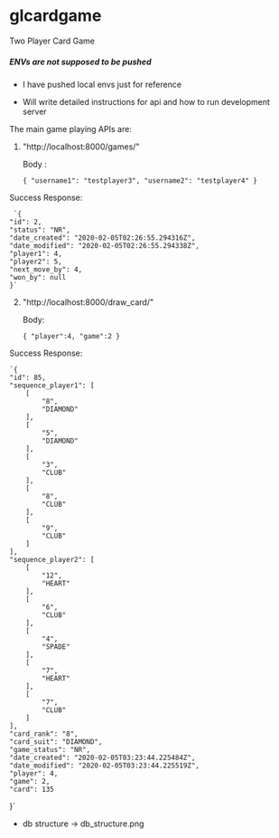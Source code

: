 # glcardgame
Two Player Card Game

##### ENVs are not supposed to be pushed
 - I have pushed local envs just for reference
 
 - Will write detailed instructions for api
 and how to run development server
 
 
 The main game playing APIs are:
 1. "http://localhost:8000/games/"
    
    Body : 
    
    `{
	"username1": "testplayer3",
	"username2": "testplayer4"
    }`
    
 
   Success Response:
    
     `{
    "id": 2,
    "status": "NR",
    "date_created": "2020-02-05T02:26:55.294316Z",
    "date_modified": "2020-02-05T02:26:55.294338Z",
    "player1": 4,
    "player2": 5,
    "next_move_by": 4,
    "won_by": null
    }`
    
    
 2. "http://localhost:8000/draw_card/"
 
    Body:
    
    `{
	"player":4,
	"game":2
    }`
    
    
   Success Response:
   
    `{
    "id": 85,
    "sequence_player1": [
        [
            "8",
            "DIAMOND"
        ],
        [
            "5",
            "DIAMOND"
        ],
        [
            "3",
            "CLUB"
        ],
        [
            "8",
            "CLUB"
        ],
        [
            "9",
            "CLUB"
        ]
    ],
    "sequence_player2": [
        [
            "12",
            "HEART"
        ],
        [
            "6",
            "CLUB"
        ],
        [
            "4",
            "SPADE"
        ],
        [
            "7",
            "HEART"
        ],
        [
            "7",
            "CLUB"
        ]
    ],
    "card_rank": "8",
    "card_suit": "DIAMOND",
    "game_status": "NR",
    "date_created": "2020-02-05T03:23:44.225484Z",
    "date_modified": "2020-02-05T03:23:44.225519Z",
    "player": 4,
    "game": 2,
    "card": 135
}`
    

 - db structure -> db_structure.png